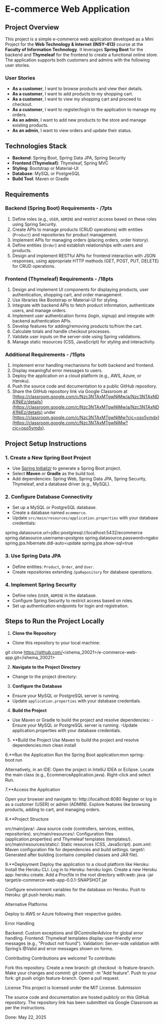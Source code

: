 # E-commerce Web Application

## Project Overview
This project is a simple e-commerce web application developed as a Mini Project for the **Web Technology & Internet (INSY-413)** course at the **Faculty of Information Technology**. It leverages **Spring Boot** for the backend and **Thymeleaf** for the frontend to create a functional online store. The application supports both customers and admins with the following user stories.

### User Stories
- **As a customer**, I want to browse products and view their details.
- **As a customer**, I want to add products to my shopping cart.
- **As a customer**, I want to view my shopping cart and proceed to checkout.
- **As a customer**, I want to register/login to the application to manage my orders.
- **As an admin**, I want to add new products to the store and manage existing products.
- **As an admin**, I want to view orders and update their status.

## Technologies Stack
- **Backend**: Spring Boot, Spring Data JPA, Spring Security
- **Frontend (Thymeleaf)**: Thymeleaf, Spring MVC
- **Styling**: Bootstrap or Material-UI
- **Database**: MySQL or PostgreSQL
- **Build Tool**: Maven or Gradle

## Requirements

### Backend (Spring Boot) Requirements - /7pts
1. Define roles (e.g., `USER`, `ADMIN`) and restrict access based on these roles using Spring Security.
2. Create APIs to manage products (CRUD operations) with entities (`Product`) and repositories for product management.
3. Implement APIs for managing orders (placing orders, order history).
4. Define entities (`Order`) and establish relationships with users and products.
5. Design and implement RESTful APIs for frontend interaction with JSON responses, using appropriate HTTP methods (GET, POST, PUT, DELETE) for CRUD operations.

### Frontend (Thymeleaf) Requirements - /18pts
1. Design and implement UI components for displaying products, user authentication, shopping cart, and order management.
2. Use libraries like Bootstrap or Material-UI for styling.
3. Integrate with backend APIs to fetch product information, authenticate users, and manage orders.
4. Implement user authentication forms (login, signup) and integrate with backend authentication APIs.
5. Develop features for adding/removing products to/from the cart.
6. Calculate totals and handle checkout processes.
7. Validate user inputs on the server-side using Spring validations.
8. Manage static resources (CSS, JavaScript) for styling and interactivity.

### Additional Requirements - /15pts
1. Implement error handling mechanisms for both backend and frontend.
2. Display meaningful error messages to users.
3. Deploy the application on a cloud platform (e.g., AWS, Azure, or Heroku).
4. Push the source code and documentation to a public GitHub repository.
5. Share the GitHub repository link via Google Classroom at [https://classroom.google.com/c/Nzc3NTAxMTgwNjMw/a/Nzc3NTAxNDA1NjEz/details](https://classroom.google.com/c/Nzc3NTAxMTgwNjMw/a/Nzc3NTAxNDA1NjEz/details) under [https://classroom.google.com/c/Nzc3NTAxMTgwNjMw?cjc=oso5ymdx](https://classroom.google.com/c/Nzc3NTAxMTgwNjMw?cjc=oso5ymdx).

## Project Setup Instructions
### 1. Create a New Spring Boot Project
- Use [Spring Initializr](https://start.spring.io/) to generate a Spring Boot project.
- Select **Maven** or **Gradle** as the build tool.
- Add dependencies: Spring Web, Spring Data JPA, Spring Security, Thymeleaf, and a database driver (e.g., MySQL).

### 2. Configure Database Connectivity
- Set up a MySQL or PostgreSQL database.
- Create a database named `ecommerce`.
- Update `src/main/resources/application.properties` with your database credentials:

spring.datasource.url=jdbc:postgresql://localhost:5432/ecommerce
spring.datasource.username=postgres
spring.datasource.password=ngabo
spring.jpa.hibernate.ddl-auto=update
spring.jpa.show-sql=true


### 3. Use Spring Data JPA
- Define entities: `Product`, `Order`, and `User`.
- Create repositories extending `JpaRepository` for database operations.

### 4. Implement Spring Security
- Define roles (`USER`, `ADMIN`) in the database.
- Configure Spring Security to restrict access based on roles.
- Set up authentication endpoints for login and registration.

## Steps to Run the Project Locally
1. **Clone the Repository**
 - Clone this repository to your local machine:

git clone https://github.com/<ishema_20021>/e-commerce-web-app.git</ishema_20021>


2. **Navigate to the Project Directory**
- Change to the project directory:


3. **Configure the Database**
- Ensure your MySQL or PostgreSQL server is running.
- Update `application.properties` with your database credentials.

4. **Build the Project**
- Use Maven or Gradle to build the project and resolve dependencies:
-Ensure your MySQL or PostgreSQL server is running.
-Update application.properties with your database credentials.

5. **Build the Project
Use Maven to build the project and resolve dependencies:mvn clean install

6.**Run the Application
Run the Spring Boot application:mvn spring-boot:run


Alternatively, in an IDE:
Open the project in IntelliJ IDEA or Eclipse.
Locate the main class (e.g., EcommerceApplication.java).
Right-click and select Run.


7.**Access the Application

Open your browser and navigate to: http://localhost:8080
Register or log in as a customer (USER) or admin (ADMIN).
Explore features like browsing products, adding to cart, and managing orders.



8.**Project Structure

src/main/java/: Java source code (controllers, services, entities, repositories).
src/main/resources/: Configuration files (application.properties) and Thymeleaf templates (templates/).
src/main/resources/static/: Static resources (CSS, JavaScript).
pom.xml: Maven configuration file for dependencies and build settings.
target/: Generated after building (contains compiled classes and JAR file).

9.**Deployment
Deploy the application to a cloud platform like Heroku:
Install the Heroku CLI.
Log in to Heroku: heroku login.
Create a new Heroku app: heroku create.
Add a Procfile in the root directory with:web: java -jar target/e-commerce-web-app-0.0.1-SNAPSHOT.jar


Configure environment variables for the database on Heroku.
Push to Heroku: git push heroku main.

Alternative Platforms

Deploy to AWS or Azure following their respective guides.

Error Handling

Backend: Custom exceptions and @ControllerAdvice for global error handling.
Frontend: Thymeleaf templates display user-friendly error messages (e.g., "Product not found").
Validation: Server-side validation with Spring’s @Valid and error messages shown on forms.

Contributing
Contributions are welcome! To contribute:

Fork this repository.
Create a new branch: git checkout -b feature-branch.
Make your changes and commit: git commit -m "Add feature".
Push to your fork: git push origin feature-branch.
Open a pull request.

License
This project is licensed under the MIT License.
Submission

The source code and documentation are hosted publicly on this GitHub repository.
The repository link has been submitted via Google Classroom as per the instructions.


Done: May 22, 2025
